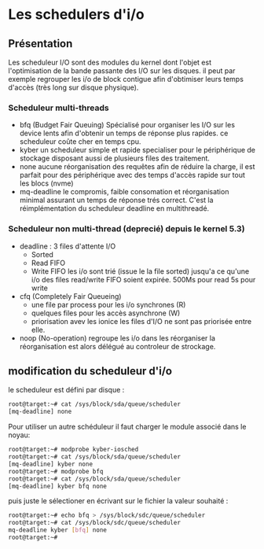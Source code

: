 # Les schedulers d'i/o

## Présentation

Les scheduleur I/O sont des modules du kernel dont l'objet est l'optimisation de la bande passante des I/O  sur les disques.
il peut par exemple regrouper les i/o de block contigue afin d'obtimiser leurs temps d'accès (très long sur disque physique).

### Scheduleur multi-threads

* bfq (Budget Fair Queuing) Spécialisé pour organiser les I/O sur les device lents afin d'obtenir un temps de réponse plus rapides. ce scheduleur coûte cher en temps cpu.
* kyber un scheduleur simple et rapide specialiser pour le périphérique de stockage disposant aussi de plusieurs files des traitement.
* none aucune réorganisation des requêtes afin de réduire la charge, il est parfait pour des périphérique avec des temps d'accès rapide sur tout les blocs (nvme)
* mq-deadline le compromis, faible consomation et réorganisation minimal assurant un temps de réponse trés correct. C'est la réimplémentation du scheduleur deadline en multithreadé.

### Scheduleur non multi-thread (deprecié) depuis le kernel 5.3)

* deadline : 3 files d'attente I/O
  * Sorted
  * Read FIFO
  * Write FIFO
  les i/o sont trié (issue le la file sorted) jusqu'a ce qu'une i/o des files read/write FIFO soient expirée. 500Ms pour read 5s pour write
* cfq (Completely Fair Queueing)
  * une file par process pour les i/o synchrones (R)
  * quelques files pour les accès asynchrone (W)
  * priorisation avev les ionice
  les files d'I/O ne sont pas priorisée entre elle.
* noop (No-operation)
  regroupe les i/o dans les réorganiser la réorganisation est alors délégué au controleur de strockage.

## modification du scheduleur d'i/o

le scheduleur est défini par disque :

```bash
root@target:~# cat /sys/block/sda/queue/scheduler 
[mq-deadline] none
```

Pour utiliser un autre schéduleur il faut charger le module associé dans le noyau:

```bash
root@target:~# modprobe kyber-iosched
root@target:~# cat /sys/block/sda/queue/scheduler 
[mq-deadline] kyber none
root@target:~# modprobe bfq
root@target:~# cat /sys/block/sda/queue/scheduler 
[mq-deadline] kyber bfq none
```

puis juste le sélectioner en écrivant sur le fichier la valeur souhaité :

```bash
root@target:~# echo bfq > /sys/block/sdc/queue/scheduler
root@target:~# cat /sys/block/sdc/queue/scheduler
mq-deadline kyber [bfq] none
root@target:~# 
```
